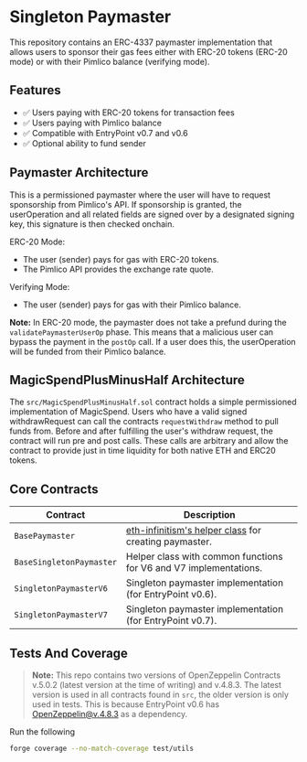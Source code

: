 # Singleton Paymaster

This repository contains an ERC-4337 paymaster implementation that allows users to sponsor their gas fees either with ERC-20 tokens (ERC-20 mode) or with their Pimlico balance (verifying mode).

## Features
- ✅ Users paying with ERC-20 tokens for transaction fees
- ✅ Users paying with Pimlico balance
- ✅ Compatible with EntryPoint v0.7 and v0.6
- ✅ Optional ability to fund sender

## Paymaster Architecture

This is a permissioned paymaster where the user will have to request sponsorship from Pimlico's API. If sponsorship is granted, the userOperation and all related fields are signed over by a designated signing key, this signature is then checked onchain.

ERC-20 Mode:
- The user (sender) pays for gas with ERC-20 tokens.
- The Pimlico API provides the exchange rate quote.

Verifying Mode:
- The user (sender) pays for gas with their Pimlico balance.

**Note:** In ERC-20 mode, the paymaster does not take a prefund during the `validatePaymasterUserOp` phase. This means that a malicious user can bypass the payment in the `postOp` call. If a user does this, the userOperation will be funded from their Pimlico balance.

## MagicSpendPlusMinusHalf Architecture

The `src/MagicSpendPlusMinusHalf.sol` contract holds a simple permissioned implementation of MagicSpend. Users who have a valid signed withdrawRequest can call the contracts `requestWithdraw` method to pull funds from. Before and after fulfilling the user's withdraw request, the contract will run pre and post calls. These calls are arbitrary and allow the contract to provide just in time liquidity for both native ETH and ERC20 tokens.

## Core Contracts

| Contract | Description |
|---|---|
| `BasePaymaster`                   | [eth-infinitism's helper class](https://github.com/eth-infinitism/account-abstraction/blob/develop/contracts/core/BasePaymaster.sol) for creating paymaster. |
| `BaseSingletonPaymaster`          | Helper class with common functions for V6 and V7 implementations. |
| `SingletonPaymasterV6`            | Singleton paymaster implementation (for EntryPoint v0.6). |
| `SingletonPaymasterV7`            | Singleton paymaster implementation (for EntryPoint v0.7). |


## Tests And Coverage

> **Note:** This repo contains two versions of OpenZeppelin Contracts v.5.0.2 (latest version at the time of writing) and v.4.8.3. The latest version is used in all contracts found in `src`, the older version is only used in tests. This is because EntryPoint v0.6 has OpenZeppelin@v.4.8.3 as a dependency.

Run the following

```bash
forge coverage --no-match-coverage test/utils
```
